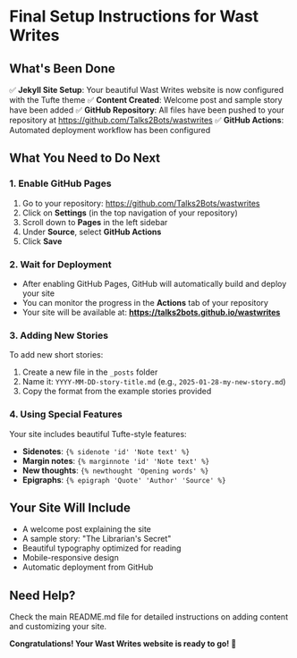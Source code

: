 # Final Setup Instructions for Wast Writes

## What's Been Done

✅ **Jekyll Site Setup**: Your beautiful Wast Writes website is now configured with the Tufte theme
✅ **Content Created**: Welcome post and sample story have been added
✅ **GitHub Repository**: All files have been pushed to your repository at https://github.com/Talks2Bots/wastwrites
✅ **GitHub Actions**: Automated deployment workflow has been configured

## What You Need to Do Next

### 1. Enable GitHub Pages

1. Go to your repository: https://github.com/Talks2Bots/wastwrites
2. Click on **Settings** (in the top navigation of your repository)
3. Scroll down to **Pages** in the left sidebar
4. Under **Source**, select **GitHub Actions**
5. Click **Save**

### 2. Wait for Deployment

- After enabling GitHub Pages, GitHub will automatically build and deploy your site
- You can monitor the progress in the **Actions** tab of your repository
- Your site will be available at: **https://talks2bots.github.io/wastwrites**

### 3. Adding New Stories

To add new short stories:

1. Create a new file in the `_posts` folder
2. Name it: `YYYY-MM-DD-story-title.md` (e.g., `2025-01-28-my-new-story.md`)
3. Copy the format from the example stories provided

### 4. Using Special Features

Your site includes beautiful Tufte-style features:

- **Sidenotes**: `{% sidenote 'id' 'Note text' %}`
- **Margin notes**: `{% marginnote 'id' 'Note text' %}`
- **New thoughts**: `{% newthought 'Opening words' %}`
- **Epigraphs**: `{% epigraph 'Quote' 'Author' 'Source' %}`

## Your Site Will Include

- A welcome post explaining the site
- A sample story: "The Librarian's Secret"
- Beautiful typography optimized for reading
- Mobile-responsive design
- Automatic deployment from GitHub

## Need Help?

Check the main README.md file for detailed instructions on adding content and customizing your site.

**Congratulations! Your Wast Writes website is ready to go! 🎉** 